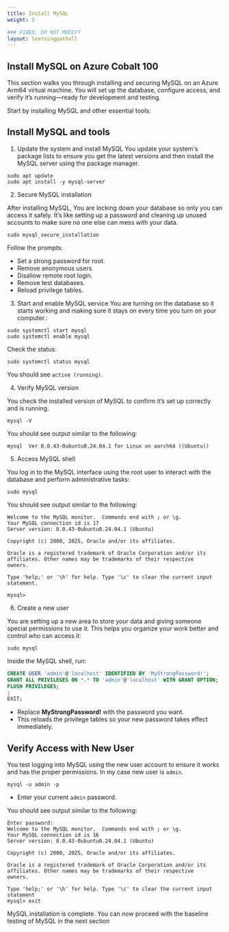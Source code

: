 ```yaml
---
title: Install MySQL
weight: 5

### FIXED, DO NOT MODIFY
layout: learningpathall
---
```


## Install MySQL on Azure Cobalt 100

This section walks you through installing and securing MySQL on an Azure Arm64 virtual machine. You will set up the database, configure access, and verify it’s running—ready for development and testing.

Start by installing MySQL and other essential tools: 

## Install MySQL and tools

1. Update the system and install MySQL
You update your system's package lists to ensure you get the latest versions and then install the MySQL server using the package manager.

```console
sudo apt update
sudo apt install -y mysql-server
```

2. Secure MySQL installation

After installing MySQL, You are locking down your database so only you can access it safely. It’s like setting up a password and cleaning up unused accounts to make sure no one else can mess with your data.

```console
sudo mysql_secure_installation
```
Follow the prompts:

- Set a strong password for root.
- Remove anonymous users.
- Disallow remote root login.
- Remove test databases.
- Reload privilege tables.

3. Start and enable MySQL service
You are turning on the database so it starts working and making sure it stays on every time you turn on your computer.:

```console
sudo systemctl start mysql
sudo systemctl enable mysql
```
Check the status:

```console
sudo systemctl status mysql
```
You should see `active (running)`.

4. Verify MySQL version 

You check the installed version of MySQL to confirm it’s set up correctly and is running.

```console
mysql -V 
```
You should see output similar to the following:

```output
mysql  Ver 8.0.43-0ubuntu0.24.04.1 for Linux on aarch64 ((Ubuntu))
```
5. Access MySQL shell

You log in to the MySQL interface using the root user to interact with the database and perform administrative tasks:

```
sudo mysql
```
You should see output similar to the following:

```output
Welcome to the MySQL monitor.  Commands end with ; or \g.
Your MySQL connection id is 17
Server version: 8.0.43-0ubuntu0.24.04.1 (Ubuntu)

Copyright (c) 2000, 2025, Oracle and/or its affiliates.

Oracle is a registered trademark of Oracle Corporation and/or its
affiliates. Other names may be trademarks of their respective
owners.

Type 'help;' or '\h' for help. Type '\c' to clear the current input statement.

mysql>
```

6. Create a new user

You are setting up a new area to store your data and giving someone special permissions to use it. This helps you organize your work better and control who can access it:

```console
sudo mysql
```

Inside the MySQL shell, run:

```sql
CREATE USER 'admin'@'localhost' IDENTIFIED BY 'MyStrongPassword!';
GRANT ALL PRIVILEGES ON *.* TO 'admin'@'localhost' WITH GRANT OPTION;
FLUSH PRIVILEGES;
;
EXIT;
```

- Replace **MyStrongPassword!** with the password you want.
- This reloads the privilege tables so your new password takes effect immediately.

## Verify Access with New User 

You test logging into MySQL using the new user account to ensure it works and has the proper permissions. In my case new user is `admin`.

```console
mysql -u admin -p
```
- Enter your current `admin` password.

You should see output similar to the following:

```output
Enter password:
Welcome to the MySQL monitor.  Commands end with ; or \g.
Your MySQL connection id is 16
Server version: 8.0.43-0ubuntu0.24.04.1 (Ubuntu)

Copyright (c) 2000, 2025, Oracle and/or its affiliates.

Oracle is a registered trademark of Oracle Corporation and/or its
affiliates. Other names may be trademarks of their respective
owners.

Type 'help;' or '\h' for help. Type '\c' to clear the current input statement
mysql> exit
```

MySQL installation is complete. You can now proceed with the baseline testing of MySQL in the next section
